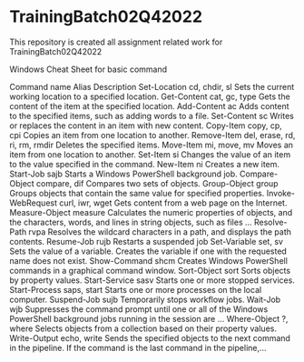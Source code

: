 # TrainingBatch02Q42022
This repository is created all assignment related work for TrainingBatch02Q42022

Windows Cheat Sheet for basic command 


Command name	Alias	Description
Set-Location	cd, chdir, sl	Sets the current working location to a specified location.
Get-Content	cat, gc, type	Gets the content of the item at the specified location.
Add-Content	ac	Adds content to the specified items, such as adding words to a file.
Set-Content	sc	Writes or replaces the content in an item with new content.
Copy-Item	copy, cp, cpi	Copies an item from one location to another.
Remove-Item	del, erase, rd, ri, rm, rmdir	Deletes the specified items.
Move-Item	mi, move, mv	Moves an item from one location to another.
Set-Item	si	Changes the value of an item to the value specified in the command.
New-Item	ni	Creates a new item.
Start-Job	sajb	Starts a Windows PowerShell background job.
Compare-Object	compare, dif	Compares two sets of objects.
Group-Object	group	Groups objects that contain the same value for specified properties.
Invoke-WebRequest	curl, iwr, wget	Gets content from a web page on the Internet.
Measure-Object	measure	Calculates the numeric properties of objects, and the characters, words, and lines in string objects, such as files …
Resolve-Path	rvpa	Resolves the wildcard characters in a path, and displays the path contents.
Resume-Job	rujb	Restarts a suspended job
Set-Variable	set, sv	Sets the value of a variable. Creates the variable if one with the requested name does not exist.
Show-Command	shcm	Creates Windows PowerShell commands in a graphical command window.
Sort-Object	sort	Sorts objects by property values.
Start-Service	sasv	Starts one or more stopped services.
Start-Process	saps, start	Starts one or more processes on the local computer.
Suspend-Job	sujb	Temporarily stops workflow jobs.
Wait-Job	wjb	Suppresses the command prompt until one or all of the Windows PowerShell background jobs running in the session are …
Where-Object	?, where	Selects objects from a collection based on their property values.
Write-Output	echo, write	Sends the specified objects to the next command in the pipeline. If the command is the last command in the pipeline,…

